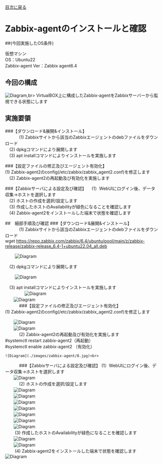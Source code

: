 [目次に戻る](./Junos-BGP-exercises.md) <br>

# Zabbix-agentのインストールと確認

##(今回実施したOS条件)<br>

仮想マシン<br>
OS：Ubuntu22<br>
Zabbix-agent Ver：Zabbix agent6.4<br>

## 今回の構成
![Diagram](./images/zabbix-agent/1.jpg),br>
VirtualBOX上に構成したZabbix-agentをZabbixサーバーから監視できる状態にします<br>

## 実施要領
###【ダウンロード&展開&インストール】<br>　　
　(1) Zabbixサイトから該当のZabbixエージェントのdebファイルをダウンロード<br>
　(2) dpkgコマンドにより展開します<br>
　(3) apt installコマンドによりインストールを実施します<br>

###【設定ファイルの修正及びエージェント有効化】<br>
  (1) Zabbix-agent2のconfig(/etc/zabbix/zabbix_agent2.conf)を修正します<br>
　(2) Zabbix-agent2の再起動及び有効化を実施します<br>

###【Zabbixサーバによる設定及び確認】
　(1）WebUIにログイン後、データ収集→ホストを選択します<br>
　(2) ホストの作成を選択/設定します<br>
　(3) 作成したホストのAvailabilityが緑色になることを確認します<br>
　(4) Zabbix-agent2をインストールした端末で状態を確認します<br>


##　細部手順及び確認
###【ダウンロード&展開&インストール】<br>　　
　(1) Zabbixサイトから該当のZabbixエージェントのdebファイルをダウンロード<br>
wget https://repo.zabbix.com/zabbix/6.4/ubuntu/pool/main/z/zabbix-release/zabbix-release_6.4-1+ubuntu22.04_all.deb<br>

　　 ![Diagram](./images/zabbix-agent/2.jpg)<br>

　(2) dpkgコマンドにより展開します<br>

　　 ![Diagram](./images/zabbix-agent/3.jpg)<br>

　(3) apt installコマンドによりインストールを実施します<br>　
　
　　![Diagram](./images/zabbix-agent/4.jpg)<br>
　　![Diagram](./images/zabbix-agent/5.jpg)<br>
　　　
###【設定ファイルの修正及びエージェント有効化】<br>
(1) Zabbix-agent2のconfig(/etc/zabbix/zabbix_agent2.conf)を修正します<br>

　　![Diagram](./images/zabbix-agent/6.jpg)<br>
　　![Diagram](./images/zabbix-agent/7.jpg)<br>
　　　
(2) Zabbix-agent2の再起動及び有効化を実施します<br>
    #systemctl restart zabbix-agent2（再起動）<br>
    #systemctl enable zabbix-agent2 （有効化）<br>
    
    ![Diagram](./images/zabbix-agent/8.jpg)<br>
　　　
###【Zabbixサーバによる設定及び確認】
(1）WebUIにログイン後、データ収集→ホストを選択します<br>
　　![Diagram](./images/zabbix-agent/9.jpg)<br>
　　　
(2) ホストの作成を選択/設定します<br>
　　![Diagram](./images/zabbix-agent/10.jpg)<br>
　　![Diagram](./images/zabbix-agent/11.jpg)<br>
　　![Diagram](./images/zabbix-agent/12.jpg)<br>
　　![Diagram](./images/zabbix-agent/13.jpg)<br>
　　![Diagram](./images/zabbix-agent/14.jpg)<br>
　　![Diagram](./images/zabbix-agent/15.jpg)<br>
　　![Diagram](./images/zabbix-agent/16.jpg)<br>
　　
(3) 作成したホストのAvailabilityが緑色になることを確認します<br>
　　![Diagram](./images/zabbix-agent/17.jpg)<br>
　　![Diagram](./images/zabbix-agent/18.jpg)<br>
　　
(4) Zabbix-agent2をインストールした端末で状態を確認します<br>
    ![Diagram](./images/zabbix-agent/19.jpg)<br>
   
　　
　　　
　
　　　

　　　








